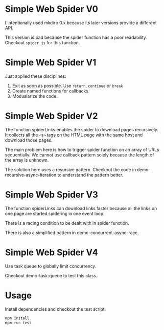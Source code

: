# Simple Web Spider V0

I intentionally used mkdirp 0.x because its later versions provide a different API.

This version is bad because the spider function has a poor readability. Checkout `spider.js` for this function.

# Simple Web Spider V1

Just applied these disciplines:

1. Exit as soon as possible. Use `return`, `continue` or `break`
2. Create named functions for callbacks.
3. Modualarize the code.

# Simple Web Spider V2

The function spiderLinks enables the spider to download pages recursively.
It collects all the `<a>` tags on the HTML page with the same host and download those pages.

The main problem here is how to trigger spider function on an array of URLs sequentially.
We cannot use callback pattern solely because the length of the array is unknown.

The solution here uses a resursive pattern.
Checkout the code in demo-recursive-async-iteration to understand the pattern better.

# Simple Web Spider V3

The function spiderLinks can download links faster because all the links on one page are started spidering in one event loop.

There is a racing condition to be dealt with in spider function.

There is also a simplified pattern in demo-concurrent-async-race.

# Simple Web Spider V4

Use task queue to globally limit concurrency.

Checkout demo-task-queue to test this class.

# Usage

Install dependencies and checkout the test script.

```bash
npm install
npm run test
```